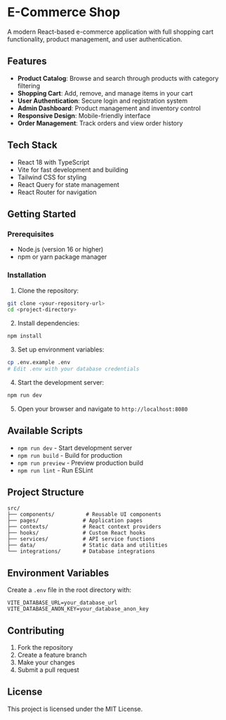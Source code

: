 
# E-Commerce Shop

A modern React-based e-commerce application with full shopping cart functionality, product management, and user authentication.

## Features

- **Product Catalog**: Browse and search through products with category filtering
- **Shopping Cart**: Add, remove, and manage items in your cart
- **User Authentication**: Secure login and registration system
- **Admin Dashboard**: Product management and inventory control
- **Responsive Design**: Mobile-friendly interface
- **Order Management**: Track orders and view order history

## Tech Stack

- React 18 with TypeScript
- Vite for fast development and building
- Tailwind CSS for styling
- React Query for state management
- React Router for navigation

## Getting Started

### Prerequisites

- Node.js (version 16 or higher)
- npm or yarn package manager

### Installation

1. Clone the repository:
```bash
git clone <your-repository-url>
cd <project-directory>
```

2. Install dependencies:
```bash
npm install
```

3. Set up environment variables:
```bash
cp .env.example .env
# Edit .env with your database credentials
```

4. Start the development server:
```bash
npm run dev
```

5. Open your browser and navigate to `http://localhost:8080`

## Available Scripts

- `npm run dev` - Start development server
- `npm run build` - Build for production
- `npm run preview` - Preview production build
- `npm run lint` - Run ESLint

## Project Structure

```
src/
├── components/          # Reusable UI components
├── pages/              # Application pages
├── contexts/           # React context providers
├── hooks/              # Custom React hooks
├── services/           # API service functions
├── data/               # Static data and utilities
└── integrations/       # Database integrations
```

## Environment Variables

Create a `.env` file in the root directory with:

```
VITE_DATABASE_URL=your_database_url
VITE_DATABASE_ANON_KEY=your_database_anon_key
```

## Contributing

1. Fork the repository
2. Create a feature branch
3. Make your changes
4. Submit a pull request

## License

This project is licensed under the MIT License.
